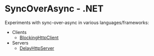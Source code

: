 # SyncOverAsync - .NET

Experiments with sync-over-async in various languages/frameworks:

* Clients
  * [BlockingHttpClient](BlockingHttpClient/README.md)
* Servers
  * [DelayHttpServer](DelayHttpServer/README.md)
